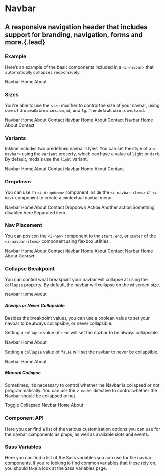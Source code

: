 # Navbar
## A responsive navigation header that includes support for branding, navigation, forms and more.{.lead}

### Example
Here’s an example of the basic components included in a  `<i-navbar>` that automatically collapses responsively.

<i-code-preview title="Navbar Example">

<i-navbar>
    <i-navbar-brand href="https://inkline.io" onclick="return false;">Navbar</i-navbar-brand>
    <i-navbar-items>
        <i-nav>
            <i-nav-item href="https://inkline.io" onclick="return false;">Home</i-nav-item>
            <i-nav-item href="https://inkline.io" onclick="return false;">About</i-nav-item>
        </i-nav>
        <i-nav>
            <i-input class="item" placeholder="Type something..">
                <i-button variant="primary" slot="append">
                    <font-awesome-icon icon="search" />
                </i-button>
            </i-input>
        </i-nav>
    </i-navbar-items>
</i-navbar>

<template slot="html">

~~~html
<i-navbar>
    <i-navbar-brand :to="{ name: 'index' }">Navbar</i-navbar-brand>
    <i-navbar-items>
        <i-nav>
            <i-nav-item :to="{ name: 'index' }">Home</i-nav-item>
            <i-nav-item :to="{ name: 'about' }">About</i-nav-item>
        </i-nav>
        <i-nav>
            <i-input class="item" placeholder="Type something..">
                <i-button variant="primary" slot="append">
                    <font-awesome-icon icon="search" />
                </i-button>
            </i-input>
        </i-nav>
    </i-navbar-items>
</i-navbar>
~~~

</template>
</i-code-preview>

### Sizes
You're able to use the `size` modifier to control the size of your navbar, using one of the available sizes: `sm`, `md`, and `lg`. 
The default size is set to `md`.

<i-code-preview title="Navbar Sizes">

<i-navbar size="sm" class="_margin-bottom-1">
    <i-navbar-brand href="https://inkline.io" onclick="return false;">Navbar</i-navbar-brand>
    <i-navbar-items>
        <i-nav>
            <i-nav-item href="https://inkline.io" onclick="return false;">Home</i-nav-item>
            <i-nav-item href="https://inkline.io" onclick="return false;">About</i-nav-item>
            <i-nav-item href="https://inkline.io" onclick="return false;">Contact</i-nav-item>
        </i-nav>
    </i-navbar-items>
</i-navbar>

<i-navbar size="md" class="_margin-bottom-1">
    <i-navbar-brand href="https://inkline.io" onclick="return false;">Navbar</i-navbar-brand>
    <i-navbar-items>
        <i-nav>
            <i-nav-item href="https://inkline.io" onclick="return false;">Home</i-nav-item>
            <i-nav-item href="https://inkline.io" onclick="return false;">About</i-nav-item>
            <i-nav-item href="https://inkline.io" onclick="return false;">Contact</i-nav-item>
        </i-nav>
    </i-navbar-items>
</i-navbar>

<i-navbar size="lg">
    <i-navbar-brand href="https://inkline.io" onclick="return false;">Navbar</i-navbar-brand>
    <i-navbar-items>
        <i-nav>
            <i-nav-item href="https://inkline.io" onclick="return false;">Home</i-nav-item>
            <i-nav-item href="https://inkline.io" onclick="return false;">About</i-nav-item>
            <i-nav-item href="https://inkline.io" onclick="return false;">Contact</i-nav-item>
        </i-nav>
    </i-navbar-items>
</i-navbar>


<template slot="html">

~~~html
<i-navbar size="sm">
    <i-navbar-brand :to="{ name: 'index' }">Navbar</i-navbar-brand>
    <i-navbar-items>
        <i-nav>
            <i-nav-item :to="{ name: 'index' }">Home</i-nav-item>
            <i-nav-item :to="{ name: 'about' }">About</i-nav-item>
            <i-nav-item :to="{ name: 'contact' }">Contact</i-nav-item>
        </i-nav>
    </i-navbar-items>
</i-navbar>
~~~
~~~html
<i-navbar size="md">
    <i-navbar-brand :to="{ name: 'index' }">Navbar</i-navbar-brand>
    <i-navbar-items>
        <i-nav>
            <i-nav-item :to="{ name: 'index' }">Home</i-nav-item>
            <i-nav-item :to="{ name: 'about' }">About</i-nav-item>
            <i-nav-item :to="{ name: 'contact' }">Contact</i-nav-item>
        </i-nav>
    </i-navbar-items>
</i-navbar>
~~~
~~~html
<i-navbar size="lg">
    <i-navbar-brand :to="{ name: 'index' }">Navbar</i-navbar-brand>
    <i-navbar-items>
        <i-nav>
            <i-nav-item :to="{ name: 'index' }">Home</i-nav-item>
            <i-nav-item :to="{ name: 'about' }">About</i-nav-item>
            <i-nav-item :to="{ name: 'contact' }">Contact</i-nav-item>
        </i-nav>
    </i-navbar-items>
</i-navbar>
~~~

</template>
</i-code-preview>

### Variants
Inkline includes two predefined navbar styles. You can set the style of a `<i-navbar>` using the `variant` property, which can have a value of `light` or `dark`. By default, modals use the `light` variant.

<i-code-preview title="Navbar Variants">

<i-navbar variant="light" class="_margin-bottom-1">
    <i-navbar-brand href="https://inkline.io" onclick="return false;">Navbar</i-navbar-brand>
    <i-navbar-items>
        <i-nav>
            <i-nav-item href="https://inkline.io" onclick="return false;">Home</i-nav-item>
            <i-nav-item href="https://inkline.io" onclick="return false;">About</i-nav-item>
            <i-nav-item href="https://inkline.io" onclick="return false;">Contact</i-nav-item>
        </i-nav>
    </i-navbar-items>
</i-navbar>
<i-navbar variant="dark">
    <i-navbar-brand href="https://inkline.io" onclick="return false;">Navbar</i-navbar-brand>
    <i-navbar-items>
        <i-nav>
            <i-nav-item href="https://inkline.io" onclick="return false;">Home</i-nav-item>
            <i-nav-item href="https://inkline.io" onclick="return false;">About</i-nav-item>
            <i-nav-item href="https://inkline.io" onclick="return false;">Contact</i-nav-item>
        </i-nav>
    </i-navbar-items>
</i-navbar>

<template slot="html">

~~~html
<i-navbar variant="light">
    <i-navbar-brand :to="{ name: 'index' }">Navbar</i-navbar-brand>
    <i-navbar-items>
        <i-nav>
            <i-nav-item :to="{ name: 'index' }">Home</i-nav-item>
            <i-nav-item :to="{ name: 'about' }">About</i-nav-item>
            <i-nav-item :to="{ name: 'contact' }">Contact</i-nav-item>
        </i-nav>
    </i-navbar-items>
</i-navbar>
~~~
~~~html
<i-navbar variant="dark">
    <i-navbar-brand :to="{ name: 'index' }">Navbar</i-navbar-brand>
    <i-navbar-items>
        <i-nav>
            <i-nav-item :to="{ name: 'index' }">Home</i-nav-item>
            <i-nav-item :to="{ name: 'about' }">About</i-nav-item>
            <i-nav-item :to="{ name: 'contact' }">Contact</i-nav-item>
        </i-nav>
    </i-navbar-items>
</i-navbar>
~~~

</template>
</i-code-preview>

### Dropdown
You can use an `<i-dropdown>` component inside the `<i-navbar-items>` or `<i-nav>` component to create a contextual navbar menu. 

<i-code-preview title="Navbar Dropdown">

<i-navbar>
    <i-navbar-brand href="https://inkline.io" onclick="return false;">Navbar</i-navbar-brand>
    <i-navbar-items>
        <i-nav>
            <i-nav-item href="https://inkline.io" onclick="return false;">Home</i-nav-item>
            <i-nav-item href="https://inkline.io" onclick="return false;">About</i-nav-item>
            <i-nav-item href="https://inkline.io" onclick="return false;">Contact</i-nav-item>
        </i-nav>
        <i-nav>
            <i-dropdown placement="bottom-end">
                <i-nav-item>Dropdown</i-nav-item>
                <i-dropdown-menu>
                    <i-dropdown-item href onclick="return false;">Action</i-dropdown-item>
                    <i-dropdown-item href onclick="return false;">Another action</i-dropdown-item>
                    <i-dropdown-item href disabled>Something disabled here</i-dropdown-item>
                    <i-dropdown-divider />
                    <i-dropdown-item>Separated item</i-dropdown-item>
                </i-dropdown-menu>
            </i-dropdown>
        </i-nav>
    </i-navbar-items>
</i-navbar>

<template slot="html">

~~~html
<i-navbar>
    <i-navbar-brand :to="{ name: 'index' }">Navbar</i-navbar-brand>
    <i-navbar-items>
        <i-nav>
            <i-nav-item :to="{ name: 'index' }">Home</i-nav-item>
            <i-nav-item :to="{ name: 'about' }">About</i-nav-item>
            <i-nav-item :to="{ name: 'contact' }">Contact</i-nav-item>
        </i-nav>
        <i-nav>
            <i-dropdown placement="bottom-end">
                <i-button variant="primary">Dropdown</i-button>
                <i-dropdown-menu>
                    <i-dropdown-item href="">Action</i-dropdown-item>
                    <i-dropdown-item href="">Another action</i-dropdown-item>
                    <i-dropdown-item href="" disabled>Something disabled here</i-dropdown-item>
                    <i-dropdown-divider />
                    <i-dropdown-item>Separated item</i-dropdown-item>
                </i-dropdown-menu>
            </i-dropdown>
        </i-nav>
    </i-navbar-items>
</i-navbar>
~~~

</template>
</i-code-preview>

### Nav Placement
You can position the `<i-nav>` component to the `start`, `end`, or `center` of the `<i-navbar-items>` component using flexbox utilities.

<i-code-preview title="Navbar Nav Placement">

<i-navbar class="_margin-bottom-1">
    <i-navbar-brand href="https://inkline.io" onclick="return false;">Navbar</i-navbar-brand>
    <i-navbar-items class="_justify-content-start">
        <i-nav>
            <i-nav-item href="https://inkline.io" onclick="return false;">Home</i-nav-item>
            <i-nav-item href="https://inkline.io" onclick="return false;">About</i-nav-item>
            <i-nav-item href="https://inkline.io" onclick="return false;">Contact</i-nav-item>
        </i-nav>
    </i-navbar-items>
</i-navbar>
<i-navbar class="_margin-bottom-1">
    <i-navbar-brand href="https://inkline.io" onclick="return false;">Navbar</i-navbar-brand>
    <i-navbar-items class="_justify-content-center">
        <i-nav>
            <i-nav-item href="https://inkline.io" onclick="return false;">Home</i-nav-item>
            <i-nav-item href="https://inkline.io" onclick="return false;">About</i-nav-item>
            <i-nav-item href="https://inkline.io" onclick="return false;">Contact</i-nav-item>
        </i-nav>
    </i-navbar-items>
</i-navbar>
<i-navbar>
    <i-navbar-brand href="https://inkline.io" onclick="return false;">Navbar</i-navbar-brand>
    <i-navbar-items class="_justify-content-end">
        <i-nav>
            <i-nav-item href="https://inkline.io" onclick="return false;">Home</i-nav-item>
            <i-nav-item href="https://inkline.io" onclick="return false;">About</i-nav-item>
            <i-nav-item href="https://inkline.io" onclick="return false;">Contact</i-nav-item>
        </i-nav>
    </i-navbar-items>
</i-navbar>

<template slot="html">

~~~html

<i-navbar>
    <i-navbar-brand :to="{ name: 'index' }">Navbar</i-navbar-brand>
    <i-navbar-items class="_justify-content-start">
        <i-nav>
            <i-nav-item :to="{ name: 'index' }">Home</i-nav-item>
            <i-nav-item :to="{ name: 'about' }">About</i-nav-item>
            <i-nav-item :to="{ name: 'contact' }">Contact</i-nav-item>
        </i-nav>
    </i-navbar-items>
</i-navbar>
~~~
~~~html
<i-navbar>
    <i-navbar-brand :to="{ name: 'index' }">Navbar</i-navbar-brand>
    <i-navbar-items class="_justify-content-center">
        <i-nav>
            <i-nav-item :to="{ name: 'index' }">Home</i-nav-item>
            <i-nav-item :to="{ name: 'about' }">About</i-nav-item>
            <i-nav-item :to="{ name: 'contact' }">Contact</i-nav-item>
        </i-nav>
    </i-navbar-items>
</i-navbar>
~~~
~~~html
<i-navbar>
    <i-navbar-brand :to="{ name: 'index' }">Navbar</i-navbar-brand>
    <i-navbar-items class="_justify-content-end">
        <i-nav>
            <i-nav-item :to="{ name: 'index' }">Home</i-nav-item>
            <i-nav-item :to="{ name: 'about' }">About</i-nav-item>
            <i-nav-item :to="{ name: 'contact' }">Contact</i-nav-item>
        </i-nav>
    </i-navbar-items>
</i-navbar>
~~~

</template>
</i-code-preview>


### Collapse Breakpoint
You can control what breakpoint your navbar will collapse at using the `collapse` property. By default, the navbar will collapse on the `md` screen size.

<i-code-preview title="Collapse Breakpoint Example">

<i-navbar collapse="lg">
    <i-navbar-brand href="https://inkline.io" onclick="return false;">Navbar</i-navbar-brand>
    <i-navbar-items>
        <i-nav>
            <i-nav-item href="https://inkline.io" onclick="return false;">Home</i-nav-item>
            <i-nav-item href="https://inkline.io" onclick="return false;">About</i-nav-item>
        </i-nav>
    </i-navbar-items>
</i-navbar>

<template slot="html">

~~~html
<i-navbar collapse="lg">
    <i-navbar-brand :to="{ name: 'index' }">Navbar</i-navbar-brand>
    <i-navbar-items>
        <i-nav>
            <i-nav-item :to="{ name: 'index' }">Home</i-nav-item>
            <i-nav-item :to="{ name: 'index' }">About</i-nav-item>
        </i-nav>
    </i-navbar-items>
</i-navbar>
~~~

</template>
</i-code-preview>

##### Always or Never Collapsible

Besides the breakpoint values, you can use a boolean value to set your navbar to be always collapsible, or never collapsible.

Setting a `collapse` value of `true` will set the navbar to be always collapsible.

<i-code-preview title="Always Collapsible Example">

<i-navbar :collapse="true">
    <i-navbar-brand href="https://inkline.io" onclick="return false;">Navbar</i-navbar-brand>
    <i-navbar-items>
        <i-nav>
            <i-nav-item href="https://inkline.io" onclick="return false;">Home</i-nav-item>
            <i-nav-item href="https://inkline.io" onclick="return false;">About</i-nav-item>
        </i-nav>
    </i-navbar-items>
</i-navbar>

<template slot="html">

~~~html
<i-navbar :collapse="true">
    <i-navbar-brand :to="{ name: 'index' }">Navbar</i-navbar-brand>
    <i-navbar-items>
        <i-nav>
            <i-nav-item :to="{ name: 'index' }">Home</i-nav-item>
            <i-nav-item :to="{ name: 'index' }">About</i-nav-item>
        </i-nav>
    </i-navbar-items>
</i-navbar>
~~~

</template>
</i-code-preview>

Setting a `collapse` value of `false` will set the navbar to never be collapsible.

<i-code-preview title="Never Collapsible Example">

<i-navbar :collapse="false">
    <i-navbar-brand href="https://inkline.io" onclick="return false;">Navbar</i-navbar-brand>
    <i-navbar-items>
        <i-nav>
            <i-nav-item href="https://inkline.io" onclick="return false;">Home</i-nav-item>
            <i-nav-item href="https://inkline.io" onclick="return false;">About</i-nav-item>
        </i-nav>
    </i-navbar-items>
</i-navbar>

<template slot="html">

~~~html
<i-navbar :collapse="false">
    <i-navbar-brand :to="{ name: 'index' }">Navbar</i-navbar-brand>
    <i-navbar-items>
        <i-nav>
            <i-nav-item :to="{ name: 'index' }">Home</i-nav-item>
            <i-nav-item :to="{ name: 'index' }">About</i-nav-item>
        </i-nav>
    </i-navbar-items>
</i-navbar>
~~~

</template>
</i-code-preview>

##### Manual Collapse

Sometimes, it's necessary to control whether the Navbar is collapsed or not programmatically. You can use the `v-model` directive to control whether the Navbar should be collapsed or not.

<i-code-preview title="Manual Navbar Collapse Example">

<i-button v-on:click="collapsed = !collapsed">
    Toggle Collapsed
</i-button>
<i-navbar :collapse="true" v-model="collapsed" :collapse-on-click-outside="false">
    <i-navbar-brand href="https://inkline.io" onclick="return false;">Navbar</i-navbar-brand>
    <i-navbar-items>
        <i-nav>
            <i-nav-item href="https://inkline.io" onclick="return false;">Home</i-nav-item>
            <i-nav-item href="https://inkline.io" onclick="return false;">About</i-nav-item>
        </i-nav>
    </i-navbar-items>
</i-navbar>

<template slot="html">

~~~html
<i-button @click="collapsed = !collapsed">Toggle Collapsed</i-button>

<i-navbar :collapse="true" v-model="collapsed" :collapse-on-click-outside="false">
    <i-navbar-brand :to="{ name: 'index' }">Navbar</i-navbar-brand>
    <i-navbar-items>
        <i-nav>
            <i-nav-item :to="{ name: 'index' }">Home</i-nav-item>
            <i-nav-item :to="{ name: 'about' }">About</i-nav-item>
        </i-nav>
    </i-navbar-items>
</i-navbar>
~~~

</template>
</i-code-preview>


### Component API
Here you can find a list of the various customization options you can use for the navbar components as props, as well as available slots and events.

<i-api-preview title="Navbar API" markup="i-navbar" expanded link="https://github.com/inkline/inkline/tree/master/packages/inkline/src/components/Navbar">
    <template slot="props">
        <api-table>
            <api-table-row>
                <template slot="property">collapse</template>
                <template slot="description">Specifies the breakpoint at which to collapse the navbar.</template>
                <template slot="type"><code>String</code>, <code>Boolean</code></template>
                <template slot="values"><code>xs</code>, <code>sm</code>, <code>md</code>, <code>lg</code>, <code>xl</code>, <code>true</code>, <code>false</code></template>
                <template slot="default"><code>md</code></template>
            </api-table-row>
            <api-table-row>
                <template slot="property">collapse-on-click</template>
                <template slot="description">Toggles collapsing the navbar when clicking a navbar item if collapsed.</template>
                <template slot="type"><code>Boolean</code></template>
                <template slot="values"><code>true</code>, <code>false</code></template>
                <template slot="default"><code>true</code></template>
            </api-table-row>
            <api-table-row>
                <template slot="property">collapse-on-click-outside</template>
                <template slot="description">Toggles collapsing the navbar when clicking outside the navbar if collapsed.</template>
                <template slot="type"><code>Boolean</code></template>
                <template slot="values"><code>true</code>, <code>false</code></template>
                <template slot="default"><code>true</code></template>
            </api-table-row>
            <api-table-row>
                <template slot="property">fluid</template>
                <template slot="description">Sets the <code>IContainer</code> wrapping the navbars's content as fluid.</template>
                <template slot="type"><code>Boolean</code></template>
                <template slot="values"><code>true</code>, <code>false</code></template>
                <template slot="default"><code>false</code></template>
            </api-table-row>
            <api-table-row>
                <template slot="property">size</template>
                <template slot="description">Sets the size of the navbar component.</template>
                <template slot="type"><code>String</code></template>
                <template slot="values"><code>sm</code>, <code>md</code>, <code>lg</code></template>
                <template slot="default"><code>md</code></template>
            </api-table-row>
            <api-table-row>
                <template slot="property">value</template>
                <template slot="description">Provides a way to collapse the navbar programmatically. Should be used as part of <code>v-model</code> directive.</template>
                <template slot="type"><code>Boolean</code></template>
                <template slot="values"><code>true</code>, <code>false</code></template>
                <template slot="default"><code>false</code></template>
            </api-table-row>
            <api-table-row>
                <template slot="property">variant</template>
                <template slot="description">Sets the color variant of the navbar component.</template>
                <template slot="type"><code>String</code></template>
                <template slot="values"><code>light</code>, <code>dark</code></template>
                <template slot="default"><code>light</code></template>
            </api-table-row>
        </api-table>
    </template>
    <template slot="slots">
        <api-table>
            <api-table-row>
                <template slot="slot">default</template>
                <template slot="description">Slot for navbar component default content.</template>
            </api-table-row>
        </api-table>
    </template>
</i-api-preview>

<i-api-preview title="Navbar Brand API" markup="i-navbar-brand" default-active="slots" expanded link="https://github.com/inkline/inkline/tree/master/packages/inkline/src/components/NavbarBrand">
    <template slot="slots">
        <api-table>
            <api-table-row>
                <template slot="slot">default</template>
                <template slot="description">Slot for navbar brand component default content.</template>
            </api-table-row>
        </api-table>
    </template>
</i-api-preview>

<i-api-preview title="Navbar Items API" markup="i-navbar-items" default-active="slots" expanded link="https://github.com/inkline/inkline/tree/master/packages/inkline/src/components/NavbarItems">
    <template slot="slots">
        <api-table>
            <api-table-row>
                <template slot="slot">default</template>
                <template slot="description">Slot for navbar items component default content.</template>
            </api-table-row>
        </api-table>
    </template>
</i-api-preview>

### Sass Variables
Here you can find a list of the Sass variables you can use for the navbar components. If you're looking to find common variables that these rely on, you should take a look at the <nuxt-link :to="{ name: 'docs-introduction-sass-variables' }">Sass Variables</nuxt-link> page.

<i-scss-preview title="Navbar" expanded>
    <template slot="scss">
        <api-table>
            <api-table-row>
                <template slot="property">$navbar-padding-base</template>
                <template slot="default"><code>$spacer-1-2 0</code></template>
            </api-table-row>
            <api-table-row>
                <template slot="property">$navbar-padding</template>
                <template slot="default"><code>size-map($navbar-padding-base, $sizes, $size-multipliers)</code></template>
            </api-table-row>
            <api-table-row>
                <template slot="property">$navbar-brand-margin</template>
                <template slot="default"><code>$spacer</code></template>
            </api-table-row>
            <api-table-row>
                <template slot="property">$navbar-brand-font-size</template>
                <template slot="default"><code>$font-size-md</code></template>
            </api-table-row>
            <api-table-row>
                <template slot="property">$navbar-brand-padding-base</template>
                <template slot="default"><code>$spacer-1-2 0</code></template>
            </api-table-row>
            <api-table-row>
                <template slot="property">$navbar-brand-padding</template>
                <template slot="default"><code>size-map($navbar-brand-padding-base, $sizes, $size-multipliers)</code></template>
            </api-table-row>
            <api-table-row>
                <template slot="property">$navbar-variants</template>
                <template slot="default"><code>('brand', 'monochrome')</code></template>
            </api-table-row>
        </api-table>
    </template>
</i-scss-preview> 
